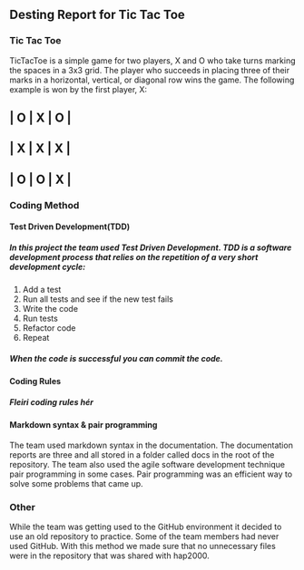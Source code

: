 ## Desting Report for Tic Tac Toe

### Tic Tac Toe 

TicTacToe is a simple game for two players, X and O who take turns marking the spaces in a 3x3 grid. The player who succeeds in placing three of their marks in a horizontal, vertical, or diagonal row wins the game. The following example is won by the first player, X:

| O | X | O |
-------------
| X | X | X |
-------------
| O | O | X |
-------------

### Coding Method

#### Test Driven Development(TDD)

##### In this project the team used Test Driven Development. TDD is a software development process that relies on the repetition of a very short development cycle: 
1. Add a test
2. Run all tests and see if the new test fails
3. Write the code
4. Run tests
5. Refactor code
6. Repeat

##### When the code is successful you can commit the code.

#### Coding Rules

##### Fleiri coding rules hér

#### Markdown syntax & pair programming

The team used markdown syntax in the documentation. The documentation reports are three and all stored in a folder called docs in the root of the repository. The team also used the agile software development technique pair programming in some cases. Pair programming was an efficient way to solve some problems that came up.

### Other

While the team was getting used to the GitHub environment it decided to use an old repository to practice. Some of the team members had never used GitHub. With this method we made sure that no unnecessary files were in the repository that was shared with hap2000.
